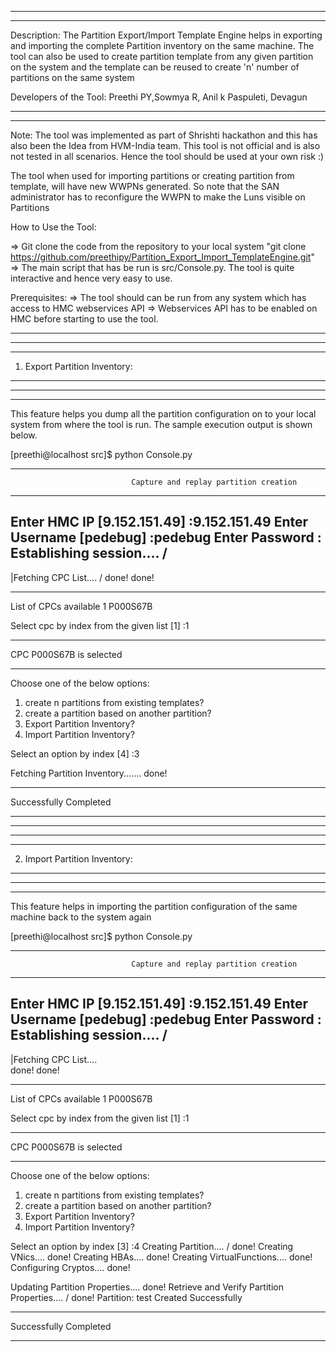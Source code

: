 ***************************************************************************************************************************************************************************
***************************************************************************************************************************************************************************
﻿Description: The Partition Export/Import Template Engine helps in exporting and importing the complete Partition inventory on the same machine. The tool can also be used to create partition template from any given partition on the system and the template can be reused to create 'n' number of partitions on the same system

Developers of the Tool: Preethi PY,Sowmya R, Anil k Paspuleti, Devagun
***************************************************************************************************************************************************************************
***************************************************************************************************************************************************************************
Note: The tool was implemented as part of Shrishti hackathon and this has also been the Idea from HVM-India team. This tool is not official and is also not tested in all scenarios. Hence the tool should be used at your own risk :)

The tool when used for importing partitions or creating partition from template, will have new WWPNs generated. So note that the SAN administrator has to reconfigure the WWPN to make the Luns visible on Partitions

How to Use the Tool:

=> Git clone the code from the repository to your local system "git clone https://github.com/preethipy/Partition_Export_Import_TemplateEngine.git"
=> The main script that has be run is src/Console.py. The tool is quite interactive and hence very easy to use. 

Prerequisites:
=> The tool should can be run from any system which has access to HMC webservices API
=> Webservices API has to be enabled on HMC before starting to use the tool.
***************************************************************************************************************************************************************************
***************************************************************************************************************************************************************************
***************************************************************************************************************************************************************************
1) Export Partition Inventory:
***************************************************************************************************************************************************************************
***************************************************************************************************************************************************************************
***************************************************************************************************************************************************************************
This feature helps you dump all the partition configuration on to your local system from where the tool is run. The sample execution output is shown below.

[preethi@localhost src]$ python Console.py 
****************************************************************************************************
                               Capture and replay partition creation                                
****************************************************************************************************
Enter HMC IP [9.152.151.49]              :9.152.151.49
Enter Username [pedebug]              :pedebug
Enter Password :
Establishing session.... /
-
|Fetching CPC List.... /
 done!
 done!
****************************************************************************************************
List of CPCs available
1    P000S67B

Select cpc by index from the given list [1]              :1
****************************************************************************************************
CPC P000S67B is selected
****************************************************************************************************
Choose one of the below options:

1.  create n partitions from existing templates?
2.  create a partition based on another partition?
3.  Export Partition Inventory?
4.  Import Partition Inventory? 

Select an option by index [4]              :3


Fetching Partition Inventory....... done!

****************************************************************************************************
Successfully Completed
****************************************************************************************************
***************************************************************************************************************************************************************************
***************************************************************************************************************************************************************************
***************************************************************************************************************************************************************************
2) Import Partition Inventory:
***************************************************************************************************************************************************************************
***************************************************************************************************************************************************************************
***************************************************************************************************************************************************************************

This feature helps in importing the partition configuration of the same machine back to the system again

[preethi@localhost src]$ python Console.py 
****************************************************************************************************
                               Capture and replay partition creation                                
****************************************************************************************************
Enter HMC IP [9.152.151.49]              :9.152.151.49
Enter Username [pedebug]              :pedebug
Enter Password :
Establishing session.... /
-
|Fetching CPC List....   
 done!
 done!
****************************************************************************************************
List of CPCs available
1    P000S67B

Select cpc by index from the given list [1]              :1

****************************************************************************************************
CPC P000S67B is selected
****************************************************************************************************
Choose one of the below options:

1.  create n partitions from existing templates?
2.  create a partition based on another partition?
3.  Export Partition Inventory?
4.  Import Partition Inventory? 

Select an option by index [3]              :4
Creating Partition.... /
 done!
Creating VNics.... done!
Creating HBAs.... done!
Creating VirtualFunctions.... done!
Configuring Cryptos.... done!


Updating Partition Properties.... done!
Retrieve and Verify Partition Properties.... /
 done!
Partition: test Created Successfully
****************************************************************************************************
Successfully Completed
****************************************************************************************************






